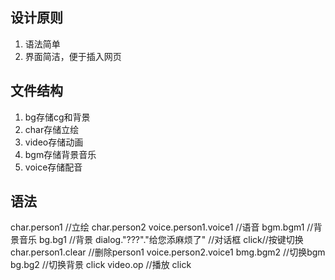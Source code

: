 ## 设计原则
1. 语法简单
2. 界面简洁，便于插入网页

## 文件结构
1. bg存储cg和背景
2. char存储立绘
3. video存储动画
4. bgm存储背景音乐
5. voice存储配音

## 语法
char.person1 //立绘
char.person2
voice.person1.voice1 //语音
bgm.bgm1 //背景音乐
bg.bg1 //背景
dialog."???"."给您添麻烦了" //对话框
click//按键切换
char.person1.clear //删除person1
voice.person2.voice1
bmg.bgm2 //切换bgm
bg.bg2 //切换背景
click
video.op //播放
click

